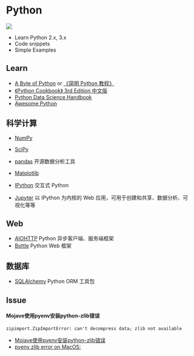 # Python
![](https://www.python.org/static/img/python-logo.png)

- Learn Python 2.x, 3.x
- Code snippets
- Simple Examples

## Learn
- [A Byte of Python](https://python.swaroopch.com/) or [《简明 Python 教程》](https://github.com/LenKiMo/byte-of-python)
- [《Python Cookbook》 3rd Edition 中文版](https://github.com/yidao620c/python3-cookbook)
- [Python Data Science Handbook](https://github.com/jakevdp/PythonDataScienceHandbook)
- [Awesome Python](https://awesome-python.com/)


## 科学计算
- [NumPy](https://github.com/numpy/numpy)
- [SciPy](https://github.com/scipy/scipy)
- [pandas](https://pandas.pydata.org/) 开源数据分析工具
- [Matplotlib](https://github.com/matplotlib/matplotlib)


- [IPython](https://ipython.org/) 交互式 Python
- [Jupyter](https://jupyter.org/) 以 IPython 为内核的 Web 应用，可用于创建和共享、数据分析、可视化等等

## Web
- [AIOHTTP](https://aiohttp.readthedocs.io/) Python 异步客户端、服务端框架
- [Bottle](http://bottlepy.org/) Python Web 框架

## 数据库
- [SQLAlchemy](https://www.sqlalchemy.org/) Python ORM 工具包

## Issue
#### Mojave使用pyenv安装python-zlib错误
`zipimport.ZipImportError: can't decompress data; zlib not available`
- [Mojave使用pyenv安装python-zlib错误](https://lisupy.github.io/2018/10/01/2018-10-01-Mojave%E4%BD%BF%E7%94%A8pyenv%E5%AE%89%E8%A3%85python/)
- [pyenv zlib error on MacOS:](https://stackoverflow.com/questions/50036091/pyenv-zlib-error-on-macos/52600628#52600628)